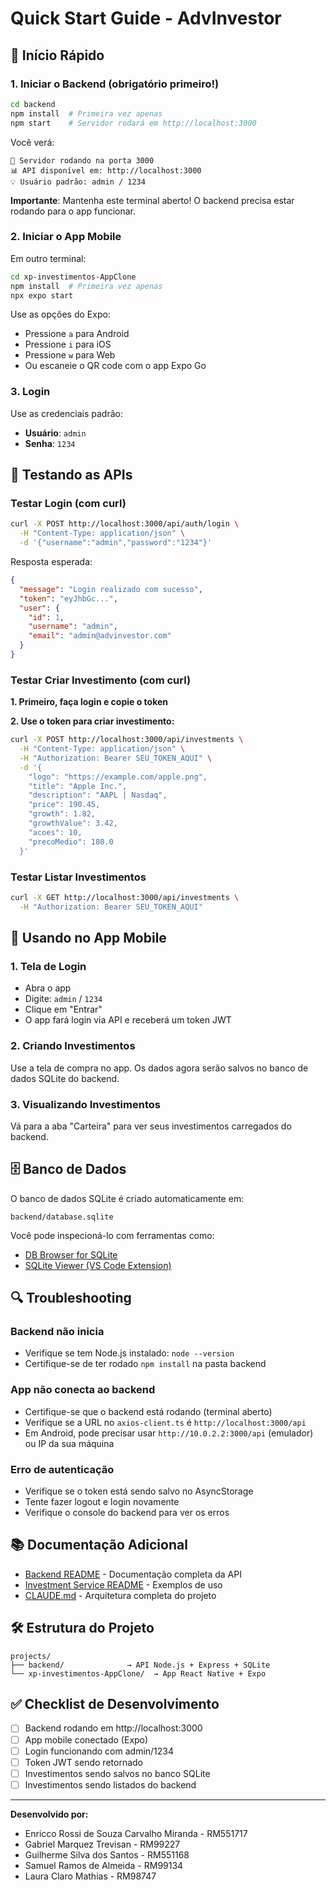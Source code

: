 # Quick Start Guide - AdvInvestor

## 🚀 Início Rápido

### 1. Iniciar o Backend (obrigatório primeiro!)

```bash
cd backend
npm install  # Primeira vez apenas
npm start    # Servidor rodará em http://localhost:3000
```

Você verá:
```
🚀 Servidor rodando na porta 3000
📊 API disponível em: http://localhost:3000
💡 Usuário padrão: admin / 1234
```

**Importante**: Mantenha este terminal aberto! O backend precisa estar rodando para o app funcionar.

### 2. Iniciar o App Mobile

Em outro terminal:

```bash
cd xp-investimentos-AppClone
npm install  # Primeira vez apenas
npx expo start
```

Use as opções do Expo:
- Pressione `a` para Android
- Pressione `i` para iOS
- Pressione `w` para Web
- Ou escaneie o QR code com o app Expo Go

### 3. Login

Use as credenciais padrão:
- **Usuário**: `admin`
- **Senha**: `1234`

## 🧪 Testando as APIs

### Testar Login (com curl)

```bash
curl -X POST http://localhost:3000/api/auth/login \
  -H "Content-Type: application/json" \
  -d '{"username":"admin","password":"1234"}'
```

Resposta esperada:
```json
{
  "message": "Login realizado com sucesso",
  "token": "eyJhbGc...",
  "user": {
    "id": 1,
    "username": "admin",
    "email": "admin@advinvestor.com"
  }
}
```

### Testar Criar Investimento (com curl)

**1. Primeiro, faça login e copie o token**

**2. Use o token para criar investimento:**

```bash
curl -X POST http://localhost:3000/api/investments \
  -H "Content-Type: application/json" \
  -H "Authorization: Bearer SEU_TOKEN_AQUI" \
  -d '{
    "logo": "https://example.com/apple.png",
    "title": "Apple Inc.",
    "description": "AAPL | Nasdaq",
    "price": 190.45,
    "growth": 1.82,
    "growthValue": 3.42,
    "acoes": 10,
    "precoMedio": 180.0
  }'
```

### Testar Listar Investimentos

```bash
curl -X GET http://localhost:3000/api/investments \
  -H "Authorization: Bearer SEU_TOKEN_AQUI"
```

## 📱 Usando no App Mobile

### 1. Tela de Login
- Abra o app
- Digite: `admin` / `1234`
- Clique em "Entrar"
- O app fará login via API e receberá um token JWT

### 2. Criando Investimentos
Use a tela de compra no app. Os dados agora serão salvos no banco de dados SQLite do backend.

### 3. Visualizando Investimentos
Vá para a aba "Carteira" para ver seus investimentos carregados do backend.

## 🗄️ Banco de Dados

O banco de dados SQLite é criado automaticamente em:
```
backend/database.sqlite
```

Você pode inspecioná-lo com ferramentas como:
- [DB Browser for SQLite](https://sqlitebrowser.org/)
- [SQLite Viewer (VS Code Extension)](https://marketplace.visualstudio.com/items?itemName=qwtel.sqlite-viewer)

## 🔍 Troubleshooting

### Backend não inicia
- Verifique se tem Node.js instalado: `node --version`
- Certifique-se de ter rodado `npm install` na pasta backend

### App não conecta ao backend
- Certifique-se que o backend está rodando (terminal aberto)
- Verifique se a URL no `axios-client.ts` é `http://localhost:3000/api`
- Em Android, pode precisar usar `http://10.0.2.2:3000/api` (emulador) ou IP da sua máquina

### Erro de autenticação
- Verifique se o token está sendo salvo no AsyncStorage
- Tente fazer logout e login novamente
- Verifique o console do backend para ver os erros

## 📚 Documentação Adicional

- [Backend README](backend/README.md) - Documentação completa da API
- [Investment Service README](xp-investimentos-AppClone/src/service/investment/README.md) - Exemplos de uso
- [CLAUDE.md](CLAUDE.md) - Arquitetura completa do projeto

## 🛠️ Estrutura do Projeto

```
projects/
├── backend/              → API Node.js + Express + SQLite
└── xp-investimentos-AppClone/  → App React Native + Expo
```

## ✅ Checklist de Desenvolvimento

- [ ] Backend rodando em http://localhost:3000
- [ ] App mobile conectado (Expo)
- [ ] Login funcionando com admin/1234
- [ ] Token JWT sendo retornado
- [ ] Investimentos sendo salvos no banco SQLite
- [ ] Investimentos sendo listados do backend

---

**Desenvolvido por:**
- Enricco Rossi de Souza Carvalho Miranda - RM551717
- Gabriel Marquez Trevisan - RM99227
- Guilherme Silva dos Santos - RM551168
- Samuel Ramos de Almeida - RM99134
- Laura Claro Mathias - RM98747
